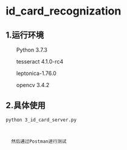 # id_card_recognization
## 1.运行环境
&emsp;&emsp;Python 3.7.3

&emsp;&emsp;tesseract 4.1.0-rc4

&emsp;&emsp;leptonica-1.76.0

&emsp;&emsp;opencv 3.4.2

## 2.具体使用
<code>python 3_id_card_server.py

&emsp;&emsp;然后通过Postman进行测试
